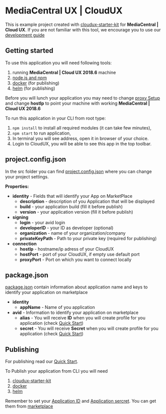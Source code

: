 # MediaCentral UX | CloudUX

This is example project created with [cloudux-starter-kit](https://www.npmjs.com/package/cloudux-starter-kit) for
**MediaCentral | Cloud UX**. If you are not familiar with this tool, we
encourage you to use our
[development guide](http://developer.avid.com/mcux_ui_plugin/introduction/doc/development_guide.html)

## Getting started
To use this application you will need following tools:
1. running **MediaCentral | Cloud UX 2018.6** machine
2. [node.js and npm](https://nodejs.org)
3. [docker](https://www.docker.com/) (for publishing)
4. [helm](https://helm.sh/) (for publishing)

Before you will lunch your application you may need to change
[proxy Setup](src/project.config.json) and change **hostIp** to point your
machine with working **MediaCentral | Cloud UX 2018.6**

To run this application in your CLI from root type:
1. `npm install` to install all required modules (it can take few minutes),
2. `npm start` to run application,
3. In terminal you will see address, open it in browser of your choice.
4. Login to CloudUX, you will be able to see this app in the top toolbar.

## project.config.json
In the src folder you can find [project.config.json](src/project.config.json) where you
can change your project settings.

**Properties:**
- **identity** - Fields that will identify your App on MarketPlace
    - **description** - description of you Application that will be displayed
    - **build** - your application build (fill it before publish)
    - **version** - your application version (fill it before publish)
- **signing**
    - **login** - your avid login
    - **developerID** - your ID as developer (optional)
    - **organization** - name of your organization/company
    - **privateKeyPath** - Path to your private key (required for publishing)
- **connection**
    - **hostIp** - hostname/ip adress of your CloudUX
    - **hostPort** - port of your CloudUX, if empty use default port
    - **proxyPort** - Port on which you want to connect locally

## package.json
[package.json](src/project.act) contain information about application name and keys to
identify your application on marketplace

- **identity**
    - **appName** - Name of you application
- **avid** - Information to identify your application on marketplace
    - **alias** - You will receive **ID** when you will create profile
for you application (check [Quick Start](http://developer.avid.com/quickStart.html))
    - **secret** - You will receive **Secret** when you will create profile
for you application (check [Quick Start](http://developer.avid.com/quickStart.html))

## Publishing
For publishing read our [Quick Start](http://developer.avid.com/quickStart.html).

To Publish your application from CLI you will need
1. [cloudux-starter-kit](https://www.npmjs.com/package/cloudux-starter-kit)
2. [docker](https://www.docker.com/)
3. [helm](https://helm.sh/)

Remember to set your [Application ID](src/package.json) and
[Application sercret](src/package.json).
 You can get them from [marketplace](https://my.avid.com/shop/BusinessOrientation)
